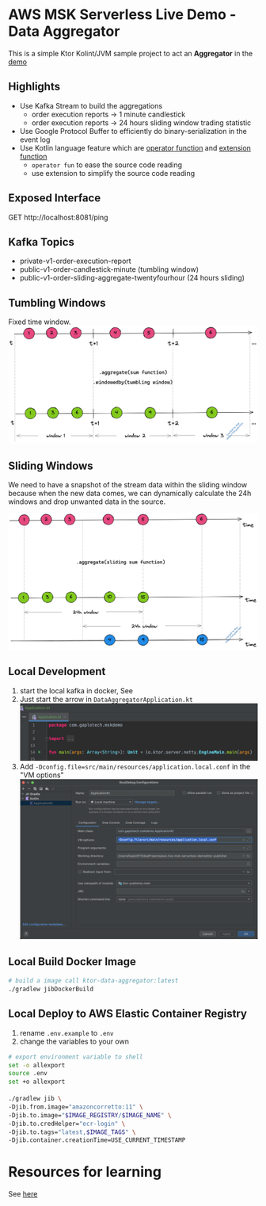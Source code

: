 # AWS MSK Serverless Live Demo - Data Aggregator
This is a simple Ktor Kolint/JVM sample project to act an **Aggregator** in the 
[demo](https://github.com/gaplo917/aws-msk-v2-serverless-demo)

## Highlights
- Use Kafka Stream to build the aggregations
  - order execution reports -> 1 minute candlestick
  - order execution reports -> 24 hours sliding window trading statistic
- Use Google Protocol Buffer to efficiently do binary-serialization in the event log
- Use Kotlin language feature which are [operator function](https://kotlinlang.org/docs/operator-overloading.html) 
and [extension function](https://kotlinlang.org/docs/extensions.html)
  - `operator fun` to ease the source code reading
  - use extension to simplify the source code reading

## Exposed Interface

GET http://localhost:8081/ping

## Kafka Topics
- private-v1-order-execution-report
- public-v1-order-candlestick-minute (tumbling window)
- public-v1-order-sliding-aggregate-twentyfourhour (24 hours sliding)


## Tumbling Windows
Fixed time window.
![](./kafka-stream-agg-windowed.png)

## Sliding Windows
We need to have a snapshot of the stream data within the sliding window because when the new data
comes, we can dynamically calculate the 24h windows and drop unwanted data in the source.

![](./kafka-stream-sliding-window.png)

## Local Development

1. start the local kafka in docker, See
2. Just start the arrow in `DataAggregatorApplication.kt`
   ![](./intelij-ktor-play-button.png)
3. Add `-Dconfig.file=src/main/resources/application.local.conf` in the "VM options"
   ![](./intelij-ktor-vm-options.png)

## Local Build Docker Image
```bash
# build a image call ktor-data-aggregator:latest
./gradlew jibDockerBuild
```

## Local Deploy to AWS Elastic Container Registry

1. rename `.env.example` to `.env`
2. change the variables to your own 

```bash
# export environment variable to shell
set -o allexport
source .env
set +o allexport

./gradlew jib \
-Djib.from.image="amazoncorretto:11" \
-Djib.to.image="$IMAGE_REGISTRY/$IMAGE_NAME" \
-Djib.to.credHelper="ecr-login" \
-Djib.to.tags="latest,$IMAGE_TAGS" \
-Djib.container.creationTime=USE_CURRENT_TIMESTAMP
```

# Resources for learning

See [here](https://github.com/gaplo917/aws-msk-v2-serverless-demo)
